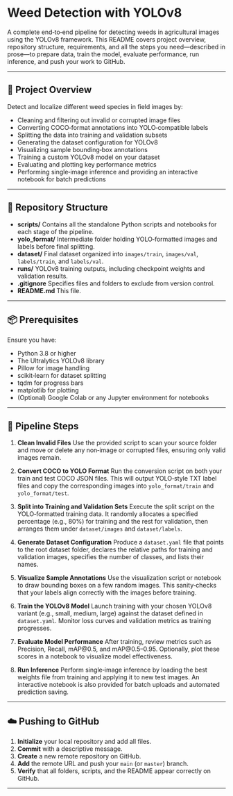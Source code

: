# Weed Detection with YOLOv8

A complete end‑to‑end pipeline for detecting weeds in agricultural images using the YOLOv8 framework. This README covers project overview, repository structure, requirements, and all the steps you need—described in prose—to prepare data, train the model, evaluate performance, run inference, and push your work to GitHub.

---

## 📝 Project Overview

Detect and localize different weed species in field images by:

* Cleaning and filtering out invalid or corrupted image files
* Converting COCO‑format annotations into YOLO‑compatible labels
* Splitting the data into training and validation subsets
* Generating the dataset configuration for YOLOv8
* Visualizing sample bounding‑box annotations
* Training a custom YOLOv8 model on your dataset
* Evaluating and plotting key performance metrics
* Performing single‑image inference and providing an interactive notebook for batch predictions

---

## 📂 Repository Structure

* **scripts/**
  Contains all the standalone Python scripts and notebooks for each stage of the pipeline.
* **yolo\_format/**
  Intermediate folder holding YOLO‑formatted images and labels before final splitting.
* **dataset/**
  Final dataset organized into `images/train`, `images/val`, `labels/train`, and `labels/val`.
* **runs/**
  YOLOv8 training outputs, including checkpoint weights and validation results.
* **.gitignore**
  Specifies files and folders to exclude from version control.
* **README.md**
  This file.

---

## 📦 Prerequisites

Ensure you have:

* Python 3.8 or higher
* The Ultralytics YOLOv8 library
* Pillow for image handling
* scikit‑learn for dataset splitting
* tqdm for progress bars
* matplotlib for plotting
* (Optional) Google Colab or any Jupyter environment for notebooks

---

## 🚀 Pipeline Steps

1. **Clean Invalid Files**
   Use the provided script to scan your source folder and move or delete any non‑image or corrupted files, ensuring only valid images remain.

2. **Convert COCO to YOLO Format**
   Run the conversion script on both your train and test COCO JSON files. This will output YOLO‑style TXT label files and copy the corresponding images into `yolo_format/train` and `yolo_format/test`.

3. **Split into Training and Validation Sets**
   Execute the split script on the YOLO‑formatted training data. It randomly allocates a specified percentage (e.g., 80%) for training and the rest for validation, then arranges them under `dataset/images` and `dataset/labels`.

4. **Generate Dataset Configuration**
   Produce a `dataset.yaml` file that points to the root dataset folder, declares the relative paths for training and validation images, specifies the number of classes, and lists their names.

5. **Visualize Sample Annotations**
   Use the visualization script or notebook to draw bounding boxes on a few random images. This sanity‑checks that your labels align correctly with the images before training.

6. **Train the YOLOv8 Model**
   Launch training with your chosen YOLOv8 variant (e.g., small, medium, large) against the dataset defined in `dataset.yaml`. Monitor loss curves and validation metrics as training progresses.

7. **Evaluate Model Performance**
   After training, review metrics such as Precision, Recall, mAP\@0.5, and mAP\@0.5–0.95. Optionally, plot these scores in a notebook to visualize model effectiveness.

8. **Run Inference**
   Perform single‑image inference by loading the best weights file from training and applying it to new test images. An interactive notebook is also provided for batch uploads and automated prediction saving.

---

## ☁️ Pushing to GitHub

1. **Initialize** your local repository and add all files.
2. **Commit** with a descriptive message.
3. **Create** a new remote repository on GitHub.
4. **Add** the remote URL and push your `main` (or `master`) branch.
5. **Verify** that all folders, scripts, and the README appear correctly on GitHub.

---


